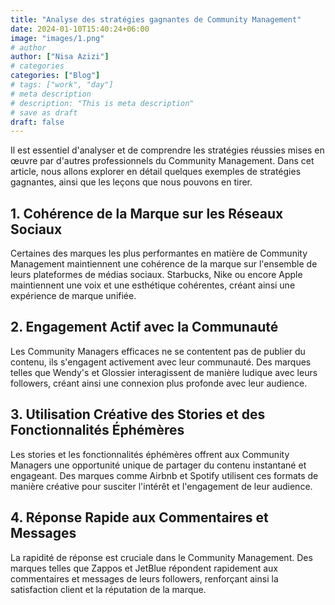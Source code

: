 ```yaml
---
title: "Analyse des stratégies gagnantes de Community Management"
date: 2024-01-10T15:40:24+06:00
image: "images/1.png"
# author
author: ["Nisa Azizi"]
# categories
categories: ["Blog"]
# tags: ["work", "day"]
# meta description
# description: "This is meta description"
# save as draft
draft: false
---
```


Il est essentiel d'analyser et de comprendre les stratégies réussies mises en œuvre par d'autres professionnels du Community Management. Dans cet article, nous allons explorer en détail quelques exemples de stratégies gagnantes, ainsi que les leçons que nous pouvons en tirer.

## **1. Cohérence de la Marque sur les Réseaux Sociaux**

Certaines des marques les plus performantes en matière de Community Management maintiennent une cohérence de la marque sur l'ensemble de leurs plateformes de médias sociaux. Starbucks, Nike ou encore Apple maintiennent une voix et une esthétique cohérentes, créant ainsi une expérience de marque unifiée.

## **2. Engagement Actif avec la Communauté**

Les Community Managers efficaces ne se contentent pas de publier du contenu, ils s'engagent activement avec leur communauté. Des marques telles que Wendy's et Glossier interagissent de manière ludique avec leurs followers, créant ainsi une connexion plus profonde avec leur audience.

## **3. Utilisation Créative des Stories et des Fonctionnalités Éphémères**

Les stories et les fonctionnalités éphémères offrent aux Community Managers une opportunité unique de partager du contenu instantané et engageant. Des marques comme Airbnb et Spotify utilisent ces formats de manière créative pour susciter l'intérêt et l'engagement de leur audience.

## **4. Réponse Rapide aux Commentaires et Messages**

La rapidité de réponse est cruciale dans le Community Management. Des marques telles que Zappos et JetBlue répondent rapidement aux commentaires et messages de leurs followers, renforçant ainsi la satisfaction client et la réputation de la marque.
